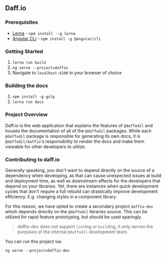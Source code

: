 ## Daff.io

### Prerequisites
* [Lerna](https://lernajs.io/) - `npm install --g lerna`.
* [Angular CLI](https://cli.angular.io/) - `npm install -g @angular/cli`

### Getting Started
1. `lerna run build`
2. `ng serve --project=daffio`
3. Navigate to `localhost:4200` in your browser of choice

### Building the docs
1. `npm install -g gulp`
2. `lerna run docs`

### Project Overview
Daff.io is the web application that explains the features of `@daffodil` and houses the documentation of all of the `@daffodil` packages. While each `@daffodil` package is responsible for generating its own docs, it is `@daffodil/daffio`'s responsibility to render the docs and make them viewable for other developers to utilize.

### Contributing to daff.io
Generally speaking, you don't want to depend directly on the source of a dependency when developing, as that can cause unexpected issues at build and deployment time, as well as downstream effects for the developers that depend on your libraries. Yet, there are instances when quick development cycles that don't require a full rebuild can drastically improve development efficiency. E.g. changing styles in a component library. 

For this reason, we have opted to create a secondary project `daffio-dev` which depends directly on the `@daffodil` libraries source. This can be utilized for rapid feature prototyping, but should be used sparingly. 

> daffio-dev does not support `lint`ing or `build`ing, it only serves the purposes of the internal `@daffodil` development team.

You can run this project via:

```
ng serve --project=daffio-dev
```